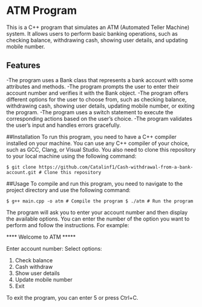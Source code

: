 # ATM Program
This is a C++ program that simulates an ATM (Automated Teller Machine) system. It allows users to perform basic banking operations, such as checking balance, withdrawing cash, showing user details, and updating mobile number.

## Features
-The program uses a Bank class that represents a bank account with some attributes and methods.
-The program prompts the user to enter their account number and verifies it with the Bank object.
-The program offers different options for the user to choose from, such as checking balance, withdrawing cash, showing user details, updating mobile number, or exiting the program.
-The program uses a switch statement to execute the corresponding actions based on the user’s choice.
-The program validates the user’s input and handles errors gracefully.

##Installation
To run this program, you need to have a C++ compiler installed on your machine. You can use any C++ compiler of your choice, such as GCC, Clang, or Visual Studio. You also need to clone this repository to your local machine using the following command:

`$ git clone https://github.com/Catalinf1/Cash-withdrawal-from-a-bank-account.git # Clone this repository`

##Usage
To compile and run this program, you need to navigate to the project directory and use the following command:

`$ g++ main.cpp -o atm # Compile the program
$ ./atm # Run the program`

The program will ask you to enter your account number and then display the available options. You can enter the number of the option you want to perform and follow the instructions. For example:

**** Welcome to ATM *****

Enter account number: 
Select options:
1. Check balance
2. Cash withdraw
3. Show user details
4. Update mobile number
5. Exit

To exit the program, you can enter 5 or press Ctrl+C.
